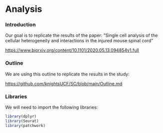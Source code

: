 # Analysis

<h3> Introduction </h3>

Our goal is to replicate the results of the paper: "Single cell analysis of the cellular heterogeneity and interactions in the injured mouse spinal cord"

https://www.biorxiv.org/content/10.1101/2020.05.13.094854v1.full

<h3> Outline </h3>

We are using this outline to replicate the results in the study:

https://github.com/knightsUCF/SC/blob/main/Outline.md

<h3> Libraries </h3>

We will need to import the following libraries:

```R
library(dplyr)
library(Seurat)
library(patchwork)
```
